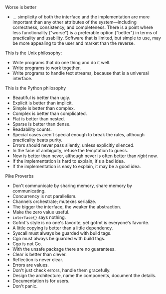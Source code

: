 Worse is better

  - ... simplicity of both the interface and the implementation are more important than any other attributes of the system—including correctness, consistency, and completeness. There is a point where less functionality ("worse") is a preferable option ("better") in terms of practicality and usability. Software that is limited, but simple to use, may be more appealing to the user and market than the reverse.

This is the Unix philosophy:

  - Write programs that do one thing and do it well.
  - Write programs to work together.
  - Write programs to handle text streams, because that is a universal interface.

This is the Python philosophy

  - Beautiful is better than ugly.
  - Explicit is better than implicit.
  - Simple is better than complex.
  - Complex is better than complicated.
  - Flat is better than nested.
  - Sparse is better than dense.
  - Readability counts.
  - Special cases aren't special enough to break the rules, although practicality beats purity.
  - Errors should never pass silently, unless explicitly silenced.
  - In the face of ambiguity, refuse the temptation to guess.
  - Now is better than never, although never is often better than *right* now.
  - If the implementation is hard to explain, it's a bad idea.
  - If the implementation is easy to explain, it may be a good idea.

Pike Proverbs

  - Don't communicate by sharing memory, share memory by communicating.
  - Concurrency is not parallelism.
  - Channels orchestrate; mutexes serialize.
  - The bigger the interface, the weaker the abstraction.
  - Make the zero value useful.
  - `interface{}` says nothing.
  - Gofmt's style is no one's favorite, yet gofmt is everyone's favorite.
  - A little copying is better than a little dependency.
  - Syscall must always be guarded with build tags.
  - Cgo must always be guarded with build tags.
  - Cgo is not Go.
  - With the unsafe package there are no guarantees.
  - Clear is better than clever.
  - Reflection is never clear.
  - Errors are values.
  - Don't just check errors, handle them gracefully.
  - Design the architecture, name the components, document the details.
  - Documentation is for users.
  - Don't panic.


